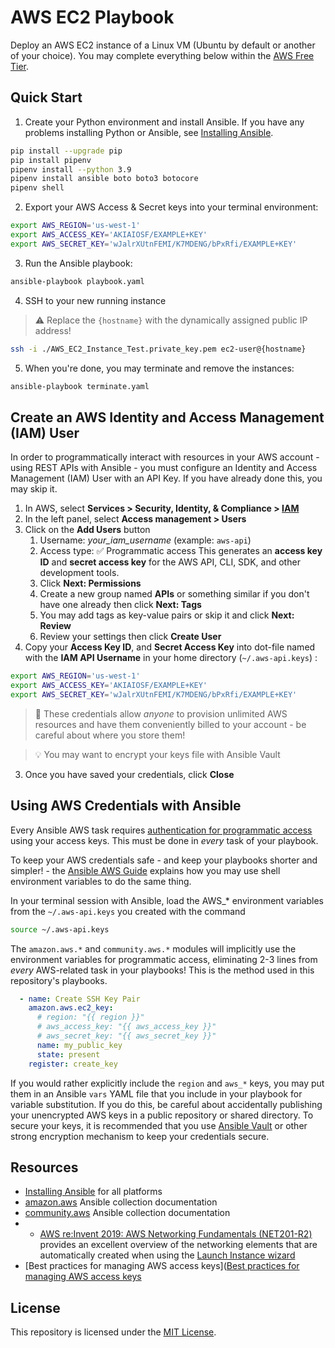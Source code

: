 # AWS EC2 Playbook

Deploy an AWS EC2 instance of a Linux VM (Ubuntu by default or another of your choice).  You may complete everything below within the [AWS Free Tier](https://aws.amazon.com/free).





## Quick Start

1. Create your Python environment and install Ansible. If you have any problems installing Python or Ansible, see [Installing Ansible](https://docs.ansible.com/ansible/latest/installation_guide/intro_installation.html).

```bash
pip install --upgrade pip
pip install pipenv
pipenv install --python 3.9
pipenv install ansible boto boto3 botocore
pipenv shell
```

2. Export your AWS Access & Secret keys into your terminal environment:

```bash
export AWS_REGION='us-west-1'
export AWS_ACCESS_KEY='AKIAIOSF/EXAMPLE+KEY'
export AWS_SECRET_KEY='wJalrXUtnFEMI/K7MDENG/bPxRfi/EXAMPLE+KEY'
```

3. Run the Ansible playbook:

```bash
ansible-playbook playbook.yaml
```

4. SSH to your new running instance
  > ⚠ Replace the `{hostname}` with the dynamically assigned public IP address!

```bash
ssh -i ./AWS_EC2_Instance_Test.private_key.pem ec2-user@{hostname}
```

5. When you're done, you may terminate and remove the instances:

```bash
ansible-playbook terminate.yaml
```





## Create an AWS Identity and Access Management (IAM) User

In order to programmatically interact with resources in your AWS account - using REST APIs with Ansible - you must configure an Identity and Access Management (IAM) User with an API Key.  If you have already done this, you may skip it.

1. In AWS, select **Services > Security, Identity, & Compliance > [IAM](https://console.aws.amazon.com/iam/home)**
1. In the left panel, select **Access management > Users**
1. Click on the **Add Users** button
    1. Username: *your_iam_username* (example: `aws-api`)
    1. Access type: ✅ Programmatic access
       This generates an **access key ID** and **secret access key** for the AWS API, CLI, SDK, and other development tools. 
    1. Click **Next: Permissions**
    1. Create a new group named **APIs** or something similar if you don't have one already then click **Next: Tags**
    1. You may add tags as key-value pairs or skip it and click **Next: Review**
    1. Review your settings then click **Create User**
2. Copy your **Access Key ID**, and **Secret Access Key** into dot-file named with the **IAM API Username** in your home directory (`~/.aws-api.keys`) :

```bash
export AWS_REGION='us-west-1'
export AWS_ACCESS_KEY='AKIAIOSF/EXAMPLE+KEY'
export AWS_SECRET_KEY='wJalrXUtnFEMI/K7MDENG/bPxRfi/EXAMPLE+KEY'
```

  > 🛑 These credentials allow *anyone* to provision unlimited AWS resources and have them conveniently billed to your account - be careful about where you store them!

  > 💡 You may want to encrypt your keys file with Ansible Vault

3. Once you have saved your credentials, click **Close**





## Using AWS Credentials with Ansible

Every Ansible AWS task requires [authentication for programmatic access](https://docs.aws.amazon.com/general/latest/gr/aws-sec-cred-types.html#access-keys-and-secret-access-keys) using your access keys. This must be done in *every* task of your playbook.

To keep your AWS credentials safe - and keep your playbooks shorter and simpler! - the [Ansible AWS Guide](https://docs.ansible.com/ansible/latest/scenario_guides/guide_aws.html) explains how you may use shell environment variables to do the same thing.  

In your terminal session with Ansible, load the AWS_* environment variables from the `~/.aws-api.keys` you created with the command
```bash
source ~/.aws-api.keys
```

The `amazon.aws.*` and `community.aws.*` modules will implicitly use the environment variables for programmatic access, eliminating 2-3 lines from *every* AWS-related task in your playbooks!  This is the method used in this repository's playbooks.  

```yaml
  - name: Create SSH Key Pair
    amazon.aws.ec2_key:
      # region: "{{ region }}"
      # aws_access_key: "{{ aws_access_key }}"
      # aws_secret_key: "{{ aws_secret_key }}"
      name: my_public_key
      state: present
    register: create_key
```

If you would rather explicitly include the `region` and `aws_*` keys, you may put them in an Ansible `vars` YAML file that you include in your playbook for variable substitution.  If you do this, be careful about accidentally publishing your unencrypted AWS keys in a public repository or shared directory. To secure your keys, it is recommended that you use [Ansible Vault](https://docs.ansible.com/ansible/latest/user_guide/vault.html) or other strong encryption mechanism to keep your credentials secure.





## Resources

- [Installing Ansible](https://docs.ansible.com/ansible/latest/installation_guide/intro_installation.html) for all platforms
- [amazon.aws](https://docs.ansible.com/ansible/latest/collections/amazon/aws/) Ansible collection documentation
- [community.aws](https://docs.ansible.com/ansible/latest/collections/community/aws/) Ansible collection documentation
- - [AWS re:Invent 2019: AWS Networking Fundamentals (NET201-R2)](https://www.youtube.com/watch?v=gj4CD73Wmns) provides an excellent overview of the networking elements that are automatically created when using the [Launch Instance wizard](https://console.aws.amazon.com/ec2/home#LaunchInstanceWizard)
- [Best practices for managing AWS access keys]([Best practices for managing AWS access keys](https://docs.aws.amazon.com/general/latest/gr/aws-access-keys-best-practices.html)





## License

This repository is licensed under the [MIT License](https://choosealicense.com/licenses/mit/).




